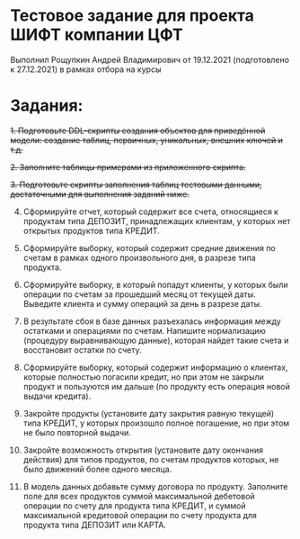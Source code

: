 # Тестовое задание для проекта ШИФТ компании ЦФТ
Выполнил Рощупкин Андрей Владимирович от 19.12.2021 (подготовлено к 27.12.2021) в рамках отбора на курсы
# Задания:

~~1.  Подготовьте DDL-скрипты создания объектов для приведённой модели: создание таблиц,
первичных, уникальных, внешних ключей и т.д.~~

~~2.  Заполните таблицы примерами из приложенного скрипта.~~

~~3.	Подготовьте скрипты заполнения таблиц тестовыми данными, достаточными для выполнения заданий ниже.~~

4.	Сформируйте отчет, который содержит все счета, относящиеся к продуктам типа ДЕПОЗИТ, принадлежащих клиентам, у которых нет открытых продуктов типа КРЕДИТ.

5.	Сформируйте выборку, который содержит средние движения по счетам в рамках одного произвольного дня, в разрезе типа продукта.

6.	Сформируйте выборку, в который попадут клиенты, у которых были операции по счетам за прошедший месяц от текущей даты. Выведите клиента и сумму операций за день в разрезе даты.

7.	В результате сбоя в базе данных разъехалась информация между остатками и операциями по счетам. Напишите нормализацию (процедуру выравнивающую данные), которая найдет такие счета и восстановит остатки по счету.

8.	Сформируйте выборку, который содержит информацию о клиентах, которые полностью погасили кредит, но при этом не закрыли продукт и пользуются им дальше (по продукту есть операция новой выдачи кредита).

9.	Закройте продукты (установите дату закрытия равную текущей) типа КРЕДИТ, у которых произошло полное погашение, но при этом не было повторной выдачи.

10.	Закройте возможность открытия (установите дату окончания действия) для типов продуктов, по счетам продуктов которых, не было движений более одного месяца.

11.	В модель данных добавьте сумму договора по продукту. Заполните поле для всех продуктов суммой максимальной дебетовой операции по счету для продукта типа КРЕДИТ, и суммой максимальной кредитовой операции по счету продукта для продукта типа ДЕПОЗИТ или КАРТА.
